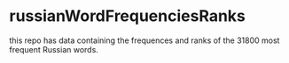 # russianWordFrequenciesRanks
this repo has data containing the frequences and ranks of the 31800 most frequent Russian words.

